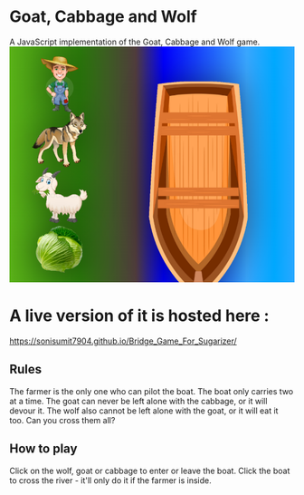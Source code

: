 # Goat, Cabbage and Wolf

A JavaScript implementation of the Goat, Cabbage and Wolf game.
![Screenshot](./FrontShot.png)

# A live version of it is hosted here :  
https://sonisumit7904.github.io/Bridge_Game_For_Sugarizer/


## Rules

The farmer is the only one who can pilot the boat. The boat only carries two at a time. The goat can never be left alone with the cabbage, or it will devour it. The wolf also cannot be left alone with the goat, or it will eat it too. Can you cross them all?

## How to play

Click on the wolf, goat or cabbage to enter or leave the boat. Click the boat to cross the river - it'll only do it if the farmer is inside.
